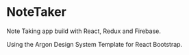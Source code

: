 # NoteTaker

Note Taking app build with React, Redux and Firebase. 

Using the Argon Design System Template for React Bootstrap.
